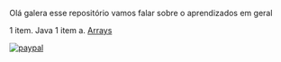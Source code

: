 Olá galera esse repositório vamos falar sobre o aprendizados em geral



1 item. Java
  1 item a. [Arrays](https://github.com/maikcosta/Learning/tree/master/Java/exercicios/src/arrays)


[![paypal](https://www.paypalobjects.com/pt_BR/BR/i/btn/btn_donateCC_LG.gif)](https://www.paypal.com/cgi-bin/webscr?cmd=_donations&business=XKXDEBLJY88XJ&currency_code=BRL&source=url)
